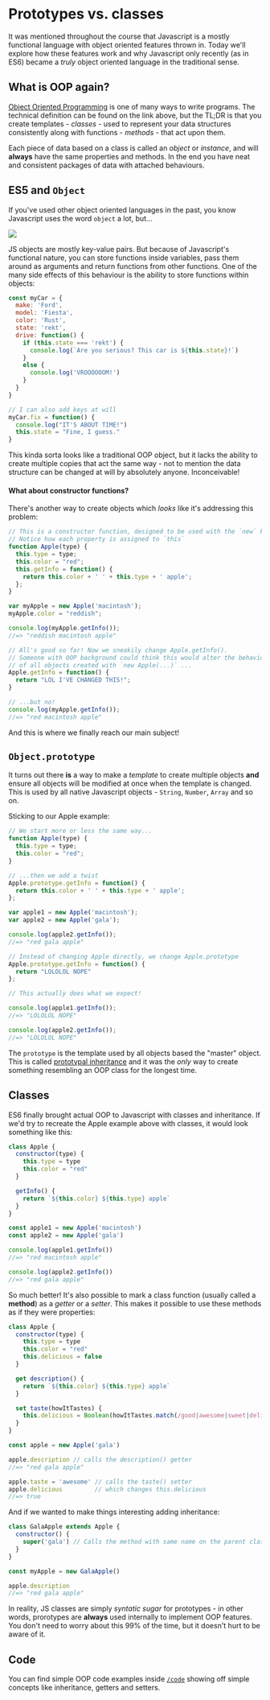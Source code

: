 # Prototypes vs. classes

It was mentioned throughout the course that Javascript is a mostly functional language with object oriented features thrown in. Today we'll explore how these features work and why Javascript only recently (as in ES6) became a _truly_ object oriented language in the traditional sense.

## What is OOP again?

[Object Oriented Programming](https://en.wikipedia.org/wiki/Object-oriented_programming) is one of many ways to write programs. The technical definition can be found on the link above, but the TL;DR is that you create templates - _classes_ - used to represent your data structures consistently along with functions - _methods_ - that act upon them.

Each piece of data based on a class is called an _object_ or _instance_, and will **always** have the same properties and methods. In the end you have neat and consistent packages of data with attached behaviours.

## ES5 and `Object`

If you've used other object oriented languages in the past, you know Javascript uses the word `object` a lot, but...

![](inconceivable.jpg)

JS objects are mostly key-value pairs. But because of Javascript's functional nature, you can store functions inside variables, pass them around as arguments and return functions from other functions. One of the many side effects of this behaviour is the ability to store functions within objects:

```js
const myCar = {
  make: 'Ford',
  model: 'Fiesta',
  color: 'Rust',
  state: 'rekt',
  drive: function() {
    if (this.state === 'rekt') {
      console.log(`Are you serious? This car is ${this.state}!`)
    }
    else {
      console.log('VROOOOOOM!')
    }
  }
}

// I can also add keys at will
myCar.fix = function() {
  console.log("IT'S ABOUT TIME!")
  this.state = "Fine, I guess."
}
```

This kinda sorta looks like a traditional OOP object, but it lacks the ability to create multiple copies that act the same way - not to mention the data structure can be changed at will by absolutely anyone. Inconceivable!

#### What about constructor functions?

There's another way to create objects which _looks_ like it's addressing this problem:

```js
// This is a constructor function, designed to be used with the `new` keyword.
// Notice how each property is assigned to `this`
function Apple(type) {
  this.type = type;
  this.color = "red";
  this.getInfo = function() {
    return this.color + ' ' + this.type + ' apple';
  };
}

var myApple = new Apple('macintosh');
myApple.color = "reddish";

console.log(myApple.getInfo());
//=> "reddish macintosh apple"

// All's good so far! Now we sneakily change Apple.getInfo().
// Someone with OOP background could think this would alter the behaviour
// of all objects created with `new Apple(...)` ...
Apple.getInfo = function() {
  return "LOL I'VE CHANGED THIS!";
}

// ...but no!
console.log(myApple.getInfo());
//=> "red macintosh apple"
```

And this is where we finally reach our main subject!

## `Object.prototype`

It turns out there **is** a way to make a _template_ to create multiple objects **and** ensure all objects will be modified at once when the template is changed. This is used by all native Javascript objects - `String`, `Number`, `Array` and so on.

Sticking to our Apple example:

```js
// We start more or less the same way...
function Apple(type) {
  this.type = type;
  this.color = "red";
}

// ...then we add a twist
Apple.prototype.getInfo = function() {
  return this.color + ' ' + this.type + ' apple';
};

var apple1 = new Apple('macintosh');
var apple2 = new Apple('gala');

console.log(apple2.getInfo());
//=> "red gala apple"

// Instead of changing Apple directly, we change Apple.prototype
Apple.prototype.getInfo = function() {
  return "LOLOLOL NOPE"
};

// This actually does what we expect!

console.log(apple1.getInfo());
//=> "LOLOLOL NOPE"

console.log(apple2.getInfo());
//=> "LOLOLOL NOPE"
```

The `prototype` is the template used by all objects based the "master" object. This is called [prototypal inheritance](https://developer.mozilla.org/en-US/docs/Web/JavaScript/Inheritance_and_the_prototype_chain) and it was the _only_ way to create something resembling an OOP class for the longest time.

## Classes

ES6 finally brought actual OOP to Javascript with classes and inheritance. If we'd try to recreate the Apple example above with classes, it would look something like this:

```js
class Apple {
  constructor(type) {
    this.type = type
    this.color = "red"
  }

  getInfo() {
    return `${this.color} ${this.type} apple`
  }
}

const apple1 = new Apple('macintosh')
const apple2 = new Apple('gala')

console.log(apple1.getInfo())
//=> "red macintosh apple"

console.log(apple2.getInfo())
//=> "red gala apple"
```

So much better! It's also possible to mark a class function (usually called a **method**) as a _getter_ or a _setter_. This makes it possible to use these methods as if they were properties:

```js
class Apple {
  constructor(type) {
    this.type = type
    this.color = "red"
    this.delicious = false
  }

  get description() {
    return `${this.color} ${this.type} apple`
  }

  set taste(howItTastes) {
    this.delicious = Boolean(howItTastes.match(/good|awesome|sweet|delicious/i))
  }
}

const apple = new Apple('gala')

apple.description // calls the description() getter
//=> "red gala apple"

apple.taste = 'awesome' // calls the taste() setter
apple.delicious         // which changes this.delicious
//=> true
```

And if we wanted to make things interesting adding inheritance:

```js
class GalaApple extends Apple {
  constructor() {
    super('gala') // Calls the method with same name on the parent class
  }
}

const myApple = new GalaApple()

apple.description
//=> "red gala apple"
```

In reality, JS classes are simply _syntatic sugar_ for prototypes - in other words, prorotypes are **always** used internally to implement OOP features. You don't need to worry about this 99% of the time, but it doesn't hurt to be aware of it.

## Code

You can find simple OOP code examples inside [`/code`](code) showing off simple concepts like inheritance, getters and setters.
